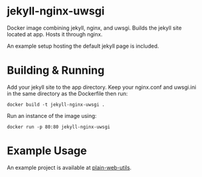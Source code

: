 # jekyll-nginx-uwsgi
Docker image combining jekyll, nginx, and uwsgi. Builds the jekyll site located at app. Hosts it through nginx.

An example setup hosting the default jekyll page is included.

# Building & Running
Add your jekyll site to the app directory.
Keep your nginx.conf and uwsgi.ini in the same directory as the Dockerfile then run:
```
docker build -t jekyll-nginx-uwsgi .
```

Run an instance of the image using:
```
docker run -p 80:80 jekyll-nginx-uwsgi
```

# Example Usage
An example project is available at [plain-web-utils](https://github.com/Meptl/plain-web-utils).
